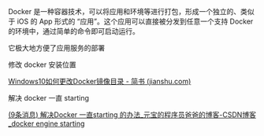 Docker 是一种容器技术，可以将应用和环境等进行打包，形成一个独立的、类似于 iOS 的 App 形式的 “应用”。这个应用可以直接被分发到任意一个支持 Docker 的环境中，通过简单的命令即可启动运行。

它极大地方便了应用服务的部署

修改 docker 安装位置

[Windows10如何更改Docker镜像目录 - 简书 (jianshu.com)](https://www.jianshu.com/p/e79f4c938000)

解决 docker 一直 starting

[(9条消息) 解决Docker 一直starting 的办法_元宝的程序员爸爸的博客-CSDN博客_docker engine starting](https://blog.csdn.net/bindandan/article/details/109167328)